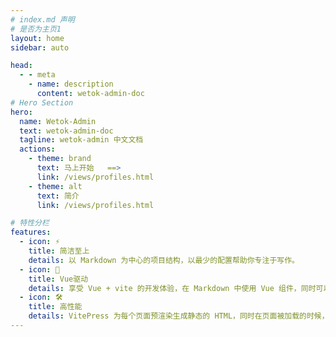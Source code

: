 ```yaml
---
# index.md 声明
# 是否为主页1
layout: home
sidebar: auto

head:
  - - meta
    - name: description
      content: wetok-admin-doc
# Hero Section
hero:
  name: Wetok-Admin
  text: wetok-admin-doc
  tagline: wetok-admin 中文文档
  actions:
    - theme: brand
      text: 马上开始   ==>
      link: /views/profiles.html
    - theme: alt
      text: 简介
      link: /views/profiles.html

# 特性分栏
features:
  - icon: ⚡️
    title: 简洁至上
    details: 以 Markdown 为中心的项目结构，以最少的配置帮助你专注于写作。
  - icon: 🖖
    title: Vue驱动
    details: 享受 Vue + vite 的开发体验，在 Markdown 中使用 Vue 组件，同时可以使用 Vue 来开发自定义主题。
  - icon: 🛠️
    title: 高性能
    details: VitePress 为每个页面预渲染生成静态的 HTML，同时在页面被加载的时候，将作为 SPA 运行。
---
```

